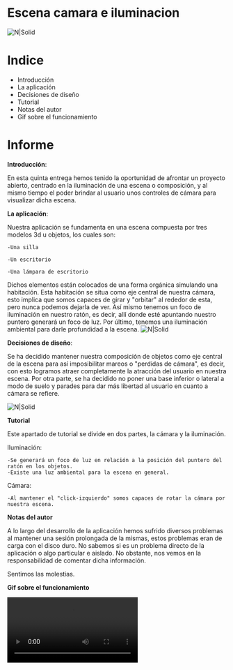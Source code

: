 # Escena camara e iluminacion

![N|Solid](https://i.gyazo.com/c224d3d8dabf6257b3f99b6dbc8c2cbb.png)

# Indice

  - Introducción
  - La aplicación
  - Decisiones de diseño
  - Tutorial
  - Notas del autor
  - Gif sobre el funcionamiento

# Informe

**Introducción**:

En esta quinta entrega hemos tenido la oportunidad de afrontar un proyecto abierto, centrado en la iluminación de una escena o composición, y al mismo tiempo el poder brindar al usuario unos controles de cámara para visualizar dicha escena.

**La aplicación**:

Nuestra aplicación se fundamenta en una escena compuesta por tres modelos 3d u objetos, los cuales son:

    -Una silla
  
    -Un escritorio
  
    -Una lámpara de escritorio
  
Dichos elementos están colocados de una forma orgánica simulando una habitación. Esta habitación se situa como eje central de nuestra cámara, esto implica que somos capaces de girar y "orbitar" al rededor de esta, pero nunca podemos dejarla de ver. Así mismo tenemos un foco de iluminación en nuestro ratón, es decir, allí donde esté apuntando nuestro puntero generará un foco de luz. Por último, tenemos una iluminación ambiental para darle profundidad a la escena.
![N|Solid](https://i.gyazo.com/7476228273e00ff13c9a1edb15267a58.png)

**Decisiones de diseño**:

Se ha decidido mantener nuestra composición de objetos como eje central de la escena para así imposibilitar mareos o "perdidas de cámara", es decir, con esto logramos atraer completamente la atracción del usuario en nuestra escena. Por otra parte, se ha decidido no poner una base inferior o lateral a modo de suelo y parades para dar más libertad al usuario en cuanto a cámara se refiere.

![N|Solid](https://i.gyazo.com/2a657512c409c0cf7870a8fe749f6930.png)

**Tutorial**

Este apartado de tutorial se divide en dos partes, la cámara y la iluminación.

Iluminación:

    -Se generará un foco de luz en relación a la posición del puntero del ratón en los objetos.
    -Existe una luz ambiental para la escena en general.
  
Cámara:

    -Al mantener el "click-izquierdo" somos capaces de rotar la cámara por nuestra escena.
  
**Notas del autor**

A lo largo del desarrollo de la aplicación hemos sufrido diversos problemas al mantener una sesión prolongada de la mismas, estos problemas eran de carga con el disco duro. No sabemos si es un problema directo de la aplicación o algo particular e aislado. No obstante, nos vemos en la responsabilidad de comentar dicha información.

Sentimos las molestias.

**Gif sobre el funcionamiento**

![Alt Text](https://i.gyazo.com/e649d74b9f4904642052ea87205ab64f.mp4)
